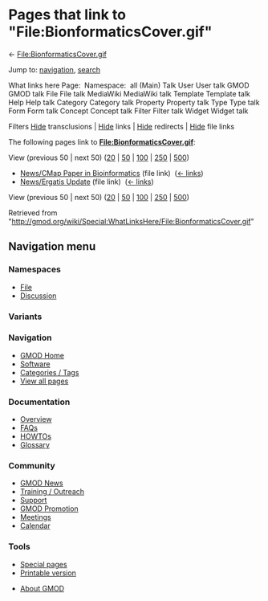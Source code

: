 <div id="mw-page-base" class="noprint">

</div>

<div id="mw-head-base" class="noprint">

</div>

<div id="content" class="mw-body" role="main">

<span id="top"></span>

<div id="mw-js-message" style="display:none;">

</div>



# <span dir="auto">Pages that link to "File:BionformaticsCover.gif"</span>

<div id="bodyContent">

<div id="contentSub">

←
[File:BionformaticsCover.gif](/wiki/File:BionformaticsCover.gif "File:BionformaticsCover.gif")

</div>

<div id="jump-to-nav" class="mw-jump">

Jump to: [navigation](#mw-navigation), [search](#p-search)

</div>

<div id="mw-content-text">

What links here Page:  Namespace:  all (Main) Talk User User talk GMOD
GMOD talk File File talk MediaWiki MediaWiki talk Template Template talk
Help Help talk Category Category talk Property Property talk Type Type
talk Form Form talk Concept Concept talk Filter Filter talk Widget
Widget talk

Filters
[Hide](/mediawiki/index.php?title=Special:WhatLinksHere/File:BionformaticsCover.gif&hidetrans=1 "Special:WhatLinksHere/File:BionformaticsCover.gif")
transclusions \|
[Hide](/mediawiki/index.php?title=Special:WhatLinksHere/File:BionformaticsCover.gif&hidelinks=1 "Special:WhatLinksHere/File:BionformaticsCover.gif")
links \|
[Hide](/mediawiki/index.php?title=Special:WhatLinksHere/File:BionformaticsCover.gif&hideredirs=1 "Special:WhatLinksHere/File:BionformaticsCover.gif")
redirects \|
[Hide](/mediawiki/index.php?title=Special:WhatLinksHere/File:BionformaticsCover.gif&hideimages=1 "Special:WhatLinksHere/File:BionformaticsCover.gif")
file links

The following pages link to
**[File:BionformaticsCover.gif](/wiki/File:BionformaticsCover.gif "File:BionformaticsCover.gif")**:

View (previous 50 \| next 50)
([20](/mediawiki/index.php?title=Special:WhatLinksHere/File:BionformaticsCover.gif&limit=20 "Special:WhatLinksHere/File:BionformaticsCover.gif")
\|
[50](/mediawiki/index.php?title=Special:WhatLinksHere/File:BionformaticsCover.gif&limit=50 "Special:WhatLinksHere/File:BionformaticsCover.gif")
\|
[100](/mediawiki/index.php?title=Special:WhatLinksHere/File:BionformaticsCover.gif&limit=100 "Special:WhatLinksHere/File:BionformaticsCover.gif")
\|
[250](/mediawiki/index.php?title=Special:WhatLinksHere/File:BionformaticsCover.gif&limit=250 "Special:WhatLinksHere/File:BionformaticsCover.gif")
\|
[500](/mediawiki/index.php?title=Special:WhatLinksHere/File:BionformaticsCover.gif&limit=500 "Special:WhatLinksHere/File:BionformaticsCover.gif"))

- [News/CMap Paper in
  Bioinformatics](/wiki/News/CMap_Paper_in_Bioinformatics "News/CMap Paper in Bioinformatics")
  (file link) ‎ <span class="mw-whatlinkshere-tools">([←
  links](/mediawiki/index.php?title=Special:WhatLinksHere&target=News%2FCMap+Paper+in+Bioinformatics "Special:WhatLinksHere"))</span>
- [News/Ergatis Update](/wiki/News/Ergatis_Update "News/Ergatis Update")
  (file link) ‎ <span class="mw-whatlinkshere-tools">([←
  links](/mediawiki/index.php?title=Special:WhatLinksHere&target=News%2FErgatis+Update "Special:WhatLinksHere"))</span>

View (previous 50 \| next 50)
([20](/mediawiki/index.php?title=Special:WhatLinksHere/File:BionformaticsCover.gif&limit=20 "Special:WhatLinksHere/File:BionformaticsCover.gif")
\|
[50](/mediawiki/index.php?title=Special:WhatLinksHere/File:BionformaticsCover.gif&limit=50 "Special:WhatLinksHere/File:BionformaticsCover.gif")
\|
[100](/mediawiki/index.php?title=Special:WhatLinksHere/File:BionformaticsCover.gif&limit=100 "Special:WhatLinksHere/File:BionformaticsCover.gif")
\|
[250](/mediawiki/index.php?title=Special:WhatLinksHere/File:BionformaticsCover.gif&limit=250 "Special:WhatLinksHere/File:BionformaticsCover.gif")
\|
[500](/mediawiki/index.php?title=Special:WhatLinksHere/File:BionformaticsCover.gif&limit=500 "Special:WhatLinksHere/File:BionformaticsCover.gif"))

</div>

<div class="printfooter">

Retrieved from
"<http://gmod.org/wiki/Special:WhatLinksHere/File:BionformaticsCover.gif>"

</div>

<div id="catlinks" class="catlinks catlinks-allhidden">

</div>

<div class="visualClear">

</div>

</div>

</div>

<div id="mw-navigation">

## Navigation menu

<div id="mw-head">



<div id="left-navigation">

<div id="p-namespaces" class="vectorTabs" role="navigation"
aria-labelledby="p-namespaces-label">

### Namespaces

- <span id="ca-nstab-image"><a href="/wiki/File:BionformaticsCover.gif" accesskey="c"
  title="View the file page [c]">File</a></span>
- <span id="ca-talk"><a
  href="/mediawiki/index.php?title=File_talk:BionformaticsCover.gif&amp;action=edit&amp;redlink=1"
  accesskey="t"
  title="Discussion about the content page [t]">Discussion</a></span>

</div>

<div id="p-variants" class="vectorMenu emptyPortlet" role="navigation"
aria-labelledby="p-variants-label">

### 

### Variants[](#)

<div class="menu">

</div>

</div>

</div>





</div>

</div>

</div>

<div id="mw-panel">

<div id="p-logo" role="banner">

<a href="/wiki/Main_Page"
style="background-image: url(http://gmod.org/images/GMOD-cogs.png);"
title="Visit the main page"></a>

</div>

<div id="p-Navigation" class="portal" role="navigation"
aria-labelledby="p-Navigation-label">

### Navigation

<div class="body">

- <span id="n-GMOD-Home">[GMOD Home](/wiki/Main_Page)</span>
- <span id="n-Software">[Software](/wiki/GMOD_Components)</span>
- <span id="n-Categories-.2F-Tags">[Categories /
  Tags](/wiki/Categories)</span>
- <span id="n-View-all-pages">[View all
  pages](/wiki/Special:AllPages)</span>

</div>

</div>

<div id="p-Documentation" class="portal" role="navigation"
aria-labelledby="p-Documentation-label">

### Documentation

<div class="body">

- <span id="n-Overview">[Overview](/wiki/Overview)</span>
- <span id="n-FAQs">[FAQs](/wiki/Category:FAQ)</span>
- <span id="n-HOWTOs">[HOWTOs](/wiki/Category:HOWTO)</span>
- <span id="n-Glossary">[Glossary](/wiki/Glossary)</span>

</div>

</div>

<div id="p-Community" class="portal" role="navigation"
aria-labelledby="p-Community-label">

### Community

<div class="body">

- <span id="n-GMOD-News">[GMOD News](/wiki/GMOD_News)</span>
- <span id="n-Training-.2F-Outreach">[Training /
  Outreach](/wiki/Training_and_Outreach)</span>
- <span id="n-Support">[Support](/wiki/Support)</span>
- <span id="n-GMOD-Promotion">[GMOD
  Promotion](/wiki/GMOD_Promotion)</span>
- <span id="n-Meetings">[Meetings](/wiki/Meetings)</span>
- <span id="n-Calendar">[Calendar](/wiki/Calendar)</span>

</div>

</div>

<div id="p-tb" class="portal" role="navigation"
aria-labelledby="p-tb-label">

### Tools

<div class="body">

- <span id="t-specialpages"><a href="/wiki/Special:SpecialPages" accesskey="q"
  title="A list of all special pages [q]">Special pages</a></span>
- <span id="t-print"><a
  href="/mediawiki/index.php?title=Special:WhatLinksHere/File:BionformaticsCover.gif&amp;printable=yes"
  rel="alternate" accesskey="p"
  title="Printable version of this page [p]">Printable version</a></span>

</div>

</div>

</div>

</div>

<div id="footer" role="contentinfo">

- <span id="footer-places-about">[About
  GMOD](/wiki/GMOD:About "GMOD:About")</span>

<!-- -->






</div>
